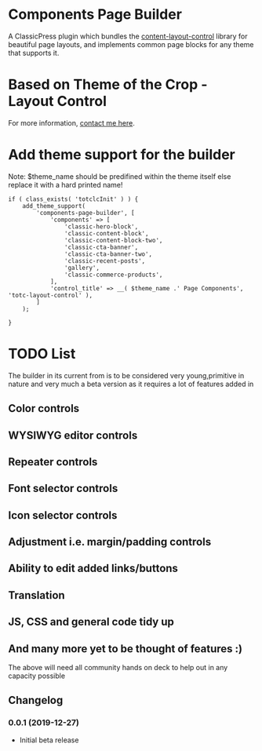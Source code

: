 # Components Page Builder
A ClassicPress plugin which bundles the [content-layout-control](https://github.com/NateWr/content-layout-control) library for beautiful page layouts, and implements common page blocks for any theme that supports it.

# Based on Theme of the Crop - Layout Control

For more information, [contact me here](https://cpengineered.com/contact).

# Add theme support for the builder

Note: $theme_name should be predifined within the theme itself else replace it with a hard printed name!
```
if ( class_exists( 'totclcInit' ) ) {
	add_theme_support( 
		'components-page-builder', [
			'components' => [
				'classic-hero-block',
				'classic-content-block',
				'classic-content-block-two',
				'classic-cta-banner',
				'classic-cta-banner-two',					
				'classic-recent-posts',
				'gallery',
				'classic-commerce-products',
			],
			'control_title' => __( $theme_name .' Page Components', 'totc-layout-control' ),
		] 
	);
	
}
```

# TODO List
The builder in its current from is to be considered very young,primitive in nature and very much a beta version as it requires a lot of features added in

## Color controls

## WYSIWYG editor controls

## Repeater controls

## Font selector controls

## Icon selector controls

## Adjustment i.e. margin/padding controls

## Ability to edit added links/buttons

## Translation

## JS, CSS and general code tidy up

## And many more yet to be thought of features :) 

The above will need all community hands on deck to help out in any capacity possible

## Changelog

### 0.0.1 (2019-12-27)
* Initial beta release
